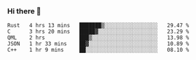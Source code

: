 ### Hi there 👋

<!--
**WShiBin/WShiBin** is a ✨ _special_ ✨ repository because its `README.md` (this file) appears on your GitHub profile.

Here are some ideas to get you started:

- 🔭 I’m currently working on ...
- 🌱 I’m currently learning ...
- 👯 I’m looking to collaborate on ...
- 🤔 I’m looking for help with ...
- 💬 Ask me about ...
- 📫 How to reach me: ...
- 😄 Pronouns: ...
- ⚡ Fun fact: ...
-->

<!--START_SECTION:waka-->
```text
Rust   4 hrs 13 mins   ███████▒░░░░░░░░░░░░░░░░░   29.47 % 
C      3 hrs 20 mins   █████▓░░░░░░░░░░░░░░░░░░░   23.29 % 
QML    2 hrs           ███▒░░░░░░░░░░░░░░░░░░░░░   13.98 % 
JSON   1 hr 33 mins    ██▓░░░░░░░░░░░░░░░░░░░░░░   10.89 % 
C++    1 hr 9 mins     ██░░░░░░░░░░░░░░░░░░░░░░░   08.10 % 
```
<!--END_SECTION:waka-->
